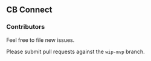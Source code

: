 ## CB Connect

### Contributors

Feel free to file new issues.

Please submit pull requests against the `wip-mvp` branch.
